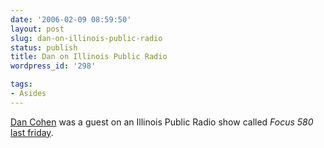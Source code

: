 ```yaml
---
date: '2006-02-09 08:59:50'
layout: post
slug: dan-on-illinois-public-radio
status: publish
title: Dan on Illinois Public Radio
wordpress_id: '298'

tags:
- Asides
---
```


[Dan Cohen](http://dancohen.org) was a guest on an Illinois Public Radio   show called _Focus 580_ [last friday](http://www.will.uiuc.edu/am/focus/archives/06/060130.htm).
